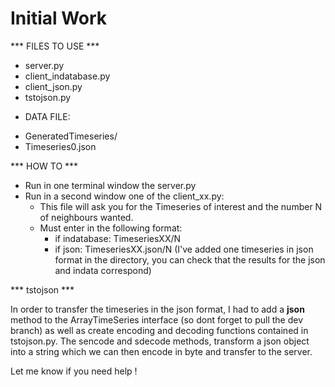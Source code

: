 # Initial Work

*** FILES TO USE ***
- server.py
- client_indatabase.py
- client_json.py
- tstojson.py

+ DATA FILE:
- GeneratedTimeseries/
- Timeseries0.json

*** HOW TO ***
- Run in one terminal window the server.py
- Run in a second window one of the client_xx.py:
	- This file will ask you for the Timeseries of interest and the number N of neighbours wanted.
	- Must enter in the following format:
		- if indatabase: TimeseriesXX/N
		- if json: TimeseriesXX.json/N (I've added one timeseries in json format in the directory, you can check that the results for the json and indata correspond)

*** tstojson ***

In order to transfer the timeseries in the json format, I had to add a __json__ method to the ArrayTimeSeries interface (so dont forget to pull the dev branch) as well as create encoding and decoding functions contained in tstojson.py. The sencode and sdecode methods, transform a json object into a string which we can then encode in byte and transfer to the server. 

Let me know if you need help !


